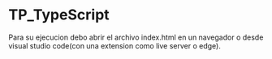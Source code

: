 # TP_TypeScript
Para su ejecucion debo abrir el archivo index.html en un navegador o desde visual studio code(con una extension como live server o edge).
